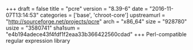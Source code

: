 +++
draft = false
title = "pcre"
version = "8.39-6"
date = "2016-11-07T13:14:53"
categories = ['base', 'chroot-core']
upstreamurl = "http://sourceforge.net/projects/pcre"
arch = "x86_64"
size = "928780"
usize = "3580741"
sha1sum = "e4b194adece43f4fdf1f2eaa33b366422560cdad"
+++
Perl-compatible regular expression library